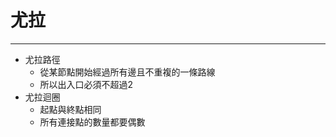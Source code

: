 # 尤拉
---
- 尤拉路徑
    - 從某節點開始經過所有邊且不重複的一條路線
    - 所以出入口必須不超過2
- 尤拉迴圈
    - 起點與終點相同
    - 所有連接點的數量都要偶數